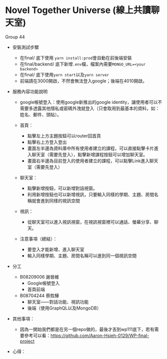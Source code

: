 # Novel Together Universe (線上共讀聊天室) 

Group 44

* 安裝測試步驟
  * 在final/ 底下使用 `yarn install:prod`會自動在前後端安裝
  * 在final/backend/ 底下新增`.env`檔，檔案內需要`MONGO_URL=<your backend>`
  * 在final/ 底下使用`yarn start`以及`yarn server`
  * 前端請在3000開啟，不然會無法登入google；後端在4010開啟。

* 服務內容功能說明
  * google帳號登入：使用google新推出的google identity，讓使用者可以不需要多透露其他隱私或密碼外洩就登入（只會取用到最基本的資料，如：姓名、郵件、頭貼）。
  * 首頁：
    * 點擊左上方主題按鈕可以router回首頁
    * 點擊右上方登入登出
    * 畫面左半邊為資料庫中所有使用者建立的課程，可以直接點擊卡片進入聊天室（需要先登入），點擊新增課程按鈕可以增加聊天室。
    * 畫面右半邊為目前登入的使用者建立的課程，可以點擊Link進入聊天室（需要先登入）

  * 聊天室：
    * 點擊新增按鈕，可以新增對話視窗。
    * 利用新增按鈕也可以新增視訊，只要輸入同樣的學期、主題、房間名稱就會進到同樣的視訊空間
  
  * 視訊：
    * 從聊天室可以進入視訊視窗，在視訊視窗裡可以通話、螢幕分享、聊天。

  * 注意事項（總結）：
    * 要登入才能新增、進入聊天室
    * 輸入同樣學期、主題、房間名稱可以進到同一個視訊空間

* 分工
  * B08209006 謝晉維
    * Google帳號登入
    * 首頁前端
  * B08704244 蔡鉎驊
    * 聊天室——對話功能、視訊功能
    * 後端（使用GraphQL以及MongoDB）

* 其他事項：
  * 因為一開始我們都是在另一個repo做的，最後才丟到wp111底下，若有需要參考可以看：<https://github.com/Aaron-Hsieh-0129/WP-final-project>
  
* 心得：
  